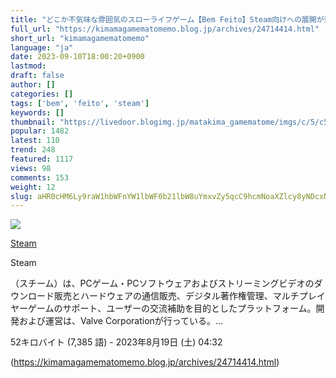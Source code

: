 ```yaml
---
title: "どこか不気味な雰囲気のスローライフゲーム【Bem Feito】Steam向けへの展開が発表。ストアページが公開 : まったりきままにゲームまとめも"
full_url: "https://kimamagamematomemo.blog.jp/archives/24714414.html"
short_url: "kimamagamematomemo"
language: "ja"
date: 2023-09-10T18:00:20+0900
lastmod: 
draft: false
author: []
categories: []
tags: ['bem', 'feito', 'steam']
keywords: []
thumbnail: "https://livedoor.blogimg.jp/matakima_gamematome/imgs/c/5/c59dd37f-s.jpg"
popular: 1482
latest: 110
trend: 248
featured: 1117
views: 98
comments: 153
weight: 12
slug: aHR0cHM6Ly9raW1hbWFnYW1lbWF0b21lbW8uYmxvZy5qcC9hcmNoaXZlcy8yNDcxNDQxNC5odG1s
---
```


![](https://livedoor.blogimg.jp/matakima_gamematome/imgs/c/5/c59dd37f-s.jpg)

<div><a target='_blank' href='https://ja.wikipedia.org/wiki/Steam' title='Steam'><p>Steam</p></a> <p class='searchresult'><p>Steam</p>（スチーム）は、PCゲーム・PCソフトウェアおよびストリーミングビデオのダウンロード販売とハードウェアの通信販売、デジタル著作権管理、マルチプレイヤーゲームのサポート、ユーザーの交流補助を目的としたプラットフォーム。開発および運営は、Valve Corporationが行っている。…</p> <p class='mw-search-result-data'>52キロバイト (7,385 語) - 2023年8月19日 (土) 04:32</p></div>

(https://kimamagamematomemo.blog.jp/archives/24714414.html)

